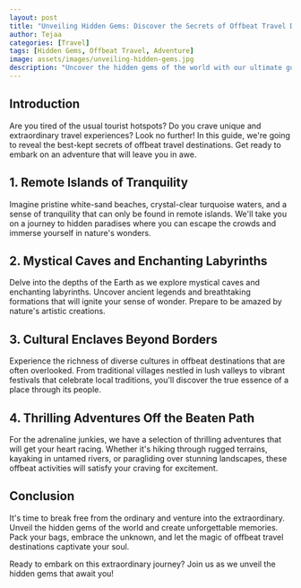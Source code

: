 ```yaml
---
layout: post
title: "Unveiling Hidden Gems: Discover the Secrets of Offbeat Travel Destinations"
author: Tejaa
categories: [Travel]
tags: [Hidden Gems, Offbeat Travel, Adventure]
image: assets/images/unveiling-hidden-gems.jpg
description: "Uncover the hidden gems of the world with our ultimate guide to offbeat travel destinations. From secluded islands to untouched wilderness, get ready for a thrilling adventure."
---
```


## Introduction

Are you tired of the usual tourist hotspots? Do you crave unique and extraordinary travel experiences? Look no further! In this guide, we're going to reveal the best-kept secrets of offbeat travel destinations. Get ready to embark on an adventure that will leave you in awe.

## 1. Remote Islands of Tranquility

Imagine pristine white-sand beaches, crystal-clear turquoise waters, and a sense of tranquility that can only be found in remote islands. We'll take you on a journey to hidden paradises where you can escape the crowds and immerse yourself in nature's wonders.

## 2. Mystical Caves and Enchanting Labyrinths

Delve into the depths of the Earth as we explore mystical caves and enchanting labyrinths. Uncover ancient legends and breathtaking formations that will ignite your sense of wonder. Prepare to be amazed by nature's artistic creations.

## 3. Cultural Enclaves Beyond Borders

Experience the richness of diverse cultures in offbeat destinations that are often overlooked. From traditional villages nestled in lush valleys to vibrant festivals that celebrate local traditions, you'll discover the true essence of a place through its people.

## 4. Thrilling Adventures Off the Beaten Path

For the adrenaline junkies, we have a selection of thrilling adventures that will get your heart racing. Whether it's hiking through rugged terrains, kayaking in untamed rivers, or paragliding over stunning landscapes, these offbeat activities will satisfy your craving for excitement.

## Conclusion

It's time to break free from the ordinary and venture into the extraordinary. Unveil the hidden gems of the world and create unforgettable memories. Pack your bags, embrace the unknown, and let the magic of offbeat travel destinations captivate your soul.

Ready to embark on this extraordinary journey? Join us as we unveil the hidden gems that await you!

